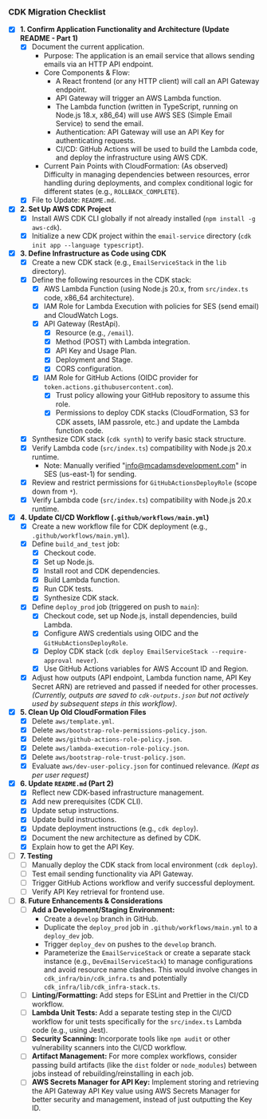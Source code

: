 ### CDK Migration Checklist

- [x] **1. Confirm Application Functionality and Architecture (Update README - Part 1)**
    - [x] Document the current application.
        - Purpose: The application is an email service that allows sending emails via an HTTP API endpoint.
        - Core Components & Flow:
            - A React frontend (or any HTTP client) will call an API Gateway endpoint.
            - API Gateway will trigger an AWS Lambda function.
            - The Lambda function (written in TypeScript, running on Node.js 18.x, x86_64) will use AWS SES (Simple Email Service) to send the email.
            - Authentication: API Gateway will use an API Key for authenticating requests.
            - CI/CD: GitHub Actions will be used to build the Lambda code, and deploy the infrastructure using AWS CDK.
        - Current Pain Points with CloudFormation: (As observed) Difficulty in managing dependencies between resources, error handling during deployments, and complex conditional logic for different states (e.g., `ROLLBACK_COMPLETE`).
    - [x] File to Update: `README.md`.

- [x] **2. Set Up AWS CDK Project**
    - [x] Install AWS CDK CLI globally if not already installed (`npm install -g aws-cdk`).
    - [x] Initialize a new CDK project within the `email-service` directory (`cdk init app --language typescript`).

- [x] **3. Define Infrastructure as Code using CDK**
    - [x] Create a new CDK stack (e.g., `EmailServiceStack` in the `lib` directory).
    - [x] Define the following resources in the CDK stack:
        - [x] AWS Lambda Function (using Node.js 20.x, from `src/index.ts` code, x86_64 architecture).
        - [x] IAM Role for Lambda Execution with policies for SES (send email) and CloudWatch Logs.
        - [x] API Gateway (RestApi).
            - [x] Resource (e.g., `/email`).
            - [x] Method (POST) with Lambda integration.
            - [x] API Key and Usage Plan.
            - [x] Deployment and Stage.
            - [x] CORS configuration.
        - [x] IAM Role for GitHub Actions (OIDC provider for `token.actions.githubusercontent.com`).
            - [x] Trust policy allowing your GitHub repository to assume this role.
            - [x] Permissions to deploy CDK stacks (CloudFormation, S3 for CDK assets, IAM passrole, etc.) and update the Lambda function code.
    - [x] Synthesize CDK stack (`cdk synth`) to verify basic stack structure.
    - [x] Verify Lambda code (`src/index.ts`) compatibility with Node.js 20.x runtime.
        - Note: Manually verified "info@mcadamsdevelopment.com" in SES (us-east-1) for sending.
    - [x] Review and restrict permissions for `GitHubActionsDeployRole` (scope down from `*`).
    - [x] Verify Lambda code (`src/index.ts`) compatibility with Node.js 20.x runtime.

- [x] **4. Update CI/CD Workflow (`.github/workflows/main.yml`)**
    - [x] Create a new workflow file for CDK deployment (e.g., `.github/workflows/main.yml`).
    - [x] Define `build_and_test` job:
        - [x] Checkout code.
        - [x] Set up Node.js.
        - [x] Install root and CDK dependencies.
        - [x] Build Lambda function.
        - [x] Run CDK tests.
        - [x] Synthesize CDK stack.
    - [x] Define `deploy_prod` job (triggered on push to `main`):
        - [x] Checkout code, set up Node.js, install dependencies, build Lambda.
        - [x] Configure AWS credentials using OIDC and the `GitHubActionsDeployRole`.
        - [x] Deploy CDK stack (`cdk deploy EmailServiceStack --require-approval never`).
        - [x] Use GitHub Actions variables for AWS Account ID and Region.
    - [x] Adjust how outputs (API endpoint, Lambda function name, API Key Secret ARN) are retrieved and passed if needed for other processes. *(Currently, outputs are saved to `cdk-outputs.json` but not actively used by subsequent steps in this workflow)*.

- [x] **5. Clean Up Old CloudFormation Files**
    - [x] Delete `aws/template.yml`.
    - [x] Delete `aws/bootstrap-role-permissions-policy.json`.
    - [x] Delete `aws/github-actions-role-policy.json`.
    - [x] Delete `aws/lambda-execution-role-policy.json`.
    - [x] Delete `aws/bootstrap-role-trust-policy.json`.
    - [x] Evaluate `aws/dev-user-policy.json` for continued relevance. *(Kept as per user request)*

- [x] **6. Update `README.md` (Part 2)**
    - [x] Reflect new CDK-based infrastructure management.
    - [x] Add new prerequisites (CDK CLI).
    - [x] Update setup instructions.
    - [x] Update build instructions.
    - [x] Update deployment instructions (e.g., `cdk deploy`).
    - [x] Document the new architecture as defined by CDK.
    - [x] Explain how to get the API Key.

- [ ] **7. Testing**
    - [ ] Manually deploy the CDK stack from local environment (`cdk deploy`).
    - [ ] Test email sending functionality via API Gateway.
    - [ ] Trigger GitHub Actions workflow and verify successful deployment.
    - [ ] Verify API Key retrieval for frontend use.

- [ ] **8. Future Enhancements & Considerations**
    - [ ] **Add a Development/Staging Environment:**
        - Create a `develop` branch in GitHub.
        - Duplicate the `deploy_prod` job in `.github/workflows/main.yml` to a `deploy_dev` job.
        - Trigger `deploy_dev` on pushes to the `develop` branch.
        - Parameterize the `EmailServiceStack` or create a separate stack instance (e.g., `DevEmailServiceStack`) to manage configurations and avoid resource name clashes. This would involve changes in `cdk_infra/bin/cdk_infra.ts` and potentially `cdk_infra/lib/cdk_infra-stack.ts`.
    - [ ] **Linting/Formatting:** Add steps for ESLint and Prettier in the CI/CD workflow.
    - [ ] **Lambda Unit Tests:** Add a separate testing step in the CI/CD workflow for unit tests specifically for the `src/index.ts` Lambda code (e.g., using Jest).
    - [ ] **Security Scanning:** Incorporate tools like `npm audit` or other vulnerability scanners into the CI/CD workflow.
    - [ ] **Artifact Management:** For more complex workflows, consider passing build artifacts (like the `dist` folder or `node_modules`) between jobs instead of rebuilding/reinstalling in each job.
    - [ ] **AWS Secrets Manager for API Key:** Implement storing and retrieving the API Gateway API Key value using AWS Secrets Manager for better security and management, instead of just outputting the Key ID.
